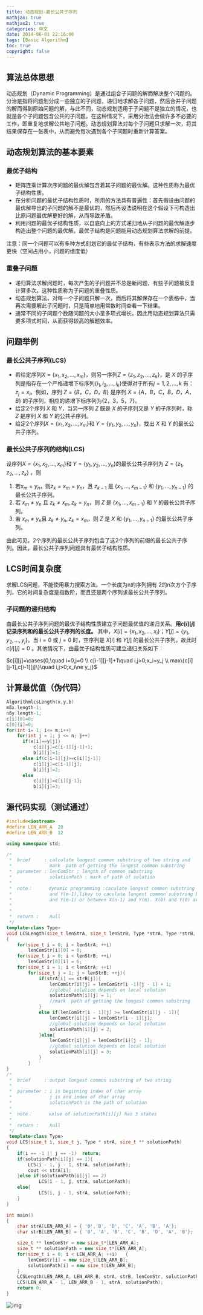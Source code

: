 ```yaml
---
title: 动态规划-最长公共子序列
mathjax: true
mathjax2: true
categories: 中文
date: 2014-06-01 22:16:00
tags: [Basic Algorithm]
toc: true
copyright: false
---
```


## 算法总体思想

动态规划（Dynamic Programming）是通过组合子问题的解而解决整个问题的。分治是指将问题划分成一些独立的子问题，递归地求解各子问题，然后合并子问题的解而得到原始问题的解，与此不同，动态规划适用于子问题不是独立的情况，也就是各个子问题包含公共的子问题。在这种情况下，采用分治法会做许多不必要的工作，即重复地求解公共地子问题。动态规划算法对每个子问题只求解一次，将其结果保存在一张表中，从而避免每次遇到各个子问题时重新计算答案。

## 动态规划算法的基本要素

### 最优子结构

-   矩阵连乘计算次序问题的最优解包含着其子问题的最优解。这种性质称为最优子结构性质。
-   在分析问题的最优子结构性质时，所用的方法具有普遍性：首先假设由问题的最优解导出的子问题的解不是最优的，然后再设法说明在这个假设下可构造出比原问题最优解更好的解，从而导致矛盾。
-   利用问题的最优子结构性质，以自底向上的方式递归地从子问题的最优解逐步构造出整个问题的最优解。最优子结构是问题能用动态规划算法求解的前提。

注意：同一个问题可以有多种方式刻划它的最优子结构，有些表示方法的求解速度更快（空间占用小，问题的维度低）

### 重叠子问题

-   递归算法求解问题时，每次产生的子问题并不总是新问题，有些子问题被反复计算多次。这种性质称为子问题的重叠性质。
-   动态规划算法，对每一个子问题只解一次，而后将其解保存在一个表格中，当再次需要解此子问题时，只是简单地用常数时间查看一下结果。
-   通常不同的子问题个数随问题的大小呈多项式增长。因此用动态规划算法只需要多项式时间，从而获得较高的解题效率。 

## 问题举例

### 最长公共子序列(LCS)

-   若给定序列$X=\{x_1,x_2,…,x_m\}$，则另一序列$Z=\{z_1,z_2,…,z_k\}$，是 $X$ 的子序列是指存在一个严格递增下标序列$\{i_1,i_2,…,i_k\}$使得对于所有$j=1,2,…,k$ 有：$z_j=x_{i}$。例如，序列 $Z=\{B，C，D，B\}$ 是序列 $X=\{A，B，C，B，D，A，B\}$ 的子序列，相应的递增下标序列为$\{2，3，5，7\}$。
-   给定2个序列 $X$ 和 $Y$，当另一序列 $Z$ 既是 $X$ 的子序列又是 $Y$ 的子序列时，称 $Z$ 是序列 $X$ 和 $Y$ 的公共子序列。
-   给定2个序列$X=\{x_1,x_2,…,x_m\}$和 $Y=\{y_1,y_2,…,y_n\}$，找出 $X$ 和 $Y$ 的最长公共子序列。

### 最长公共子序列的结构(LCS)

设序列$X=\{x_1,x_2,…,x_m\}$和 $Y=\{y_1,y_2,…,y_n\}$的最长公共子序列为 $Z=\{z_1,z_2,…,z_k\}$ ，则

1.  若$x_m=y_n$，则$z_k=x_m=y_n$，且 $z_{k-1}$ 是 $\{x_1,\ldots, x_{m-1}\}$ 和 $\{y_1, \ldots, y_{n-1}\}$ 的最长公共子序列。
2.  若 $x_m≠y_n$ 且 $z_k≠x_m, z_k=y_n$，则 $Z$ 是 $\{x_1,\ldots, x_{m-1}\}$ 和 $Y$ 的最长公共子序列。
3.  若 $x_m≠y_n$且 $z_k≠y_n, z_k=x_m$，则 $Z$ 是 $X$ 和  $\{y_1, \ldots, y_{n-1}\}$ 的最长公共子序列。

由此可见，2个序列的最长公共子序列包含了这2个序列的前缀的最长公共子序列。因此，最长公共子序列问题具有最优子结构性质。 

## LCS时间复杂度

求解LCS问题，不能使用暴力搜索方法。一个长度为n的序列拥有 2的n次方个子序列，它的时间复杂度是指数阶，而且还是两个序列求最长公共子序列。

### 子问题的递归结构

由最长公共子序列问题的最优子结构性质建立子问题最优值的递归关系。**用$c[i][j]$记录序列和的最长公共子序列的长度。** 其中，$X[i]=\{x_1,x_2,…,x_i\}$；$Y[j]=\{y_1,y_2,…,y_j\}$。当 $i=0$ 或 $j=0$ 时，空序列是 $X[i]$ 和 $Y[j]$ 的最长公共子序列。故此时 $c[i][j]=0$ 。其他情况下，由最优子结构性质可建立递归关系如下：

$c[i][j]=\cases{0,\quad i=0,j=0 \\ c[i-1][j-1]+1\quad i,j>0;x_i=y_j \\ max\{c[i][j-1],c[i-1][j]\}\quad i,j>0;x_i\ne y_j}$

## 计算最优值（伪代码）

```c++
AlgorithmlcsLength(x,y,b)
mßx.length-1;
nßy.length-1;
c[i][0]=0;
c[0][i]=0;
for(int i= 1; i<= m;i++)
    for(int j = 1; j <= n; j++)
      if(x[i]==y[j])
          c[i][j]=c[i-1][j-1]+1;
          b[i][j]=1;
      else if(c[i-1][j]>=c[i][j-1])
          c[i][j]=c[i-1][j];
          b[i][j]=2;
      else
          c[i][j]=c[i][j-1];
          b[i][j]=3;
```

## 源代码实现（测试通过）

```c++
#include<iostream>
#define LEN_ARR_A  20
#define LEN_ARR_B  12

using namespace std;

/*
 *  brief     : calculate longest common substring of two string and 
 *              mark  path of getting the longest common substring  
 *	parameter : lenComStr : length of common substring
 *              solutionPath : mark of path of solution
 *
 *  note：      dynamic programming :caculate longest common substring between X(n)
 *              and Y(m-1),likey to caculate longest common substring between X(n) 
 *              and Y(m-1) or between X(n-1) and Y(m). X(0) and Y(0) are not referenced!
 *
 *
 *	return :    null
 */
template<class Type>
void LCSLength(size_t lenStrA, size_t lenStrB, Type *strA, Type *strB, size_t ** lenComStr, size_t ** solutionPath)
{
	for(size_t i = 0; i < lenStrA; ++i)
		lenComStr[i][0] = 0;
	for(size_t i = 0; i < lenStrB; ++i)
		lenComStr[0][i] = 0;
	for(size_t i = 1; i < lenStrA; ++i)
		for(size_t j = 1; j < lenStrB; ++j){
			if(strA[i] == strB[j]){
				lenComStr[i][j] = lenComStr[i -1][j - 1] + 1; 
				//global solution depends on local solution
				solutionPath[i][j] = 1;               
				//mark  path of getting the longest common substring 
			}
			else if(lenComStr[i - 1][j] >= lenComStr[i][j - 1]){
				lenComStr[i][j] = lenComStr[i - 1][j];  
				//global solution depends on local solution
				solutionPath[i][j] = 2;
			}else{
				lenComStr[i][j] = lenComStr[i][j - 1];  
				//global solution depends on local solution
				solutionPath[i][j] = 3;
			}
		}
}
/*
 *  brief     : output longest common substring of two string  
 *              
 *	parameter : i is beginning index of char array
 *              j is end index of char array
 *              solutionPath is the path of solution
 *
 *  note：      value of solutionPath[i][j] has 3 states  
 *
 *	return :    null
 */
 template<class Type>
void LCS(size_t i, size_t j, Type * strA, size_t ** solutionPath)
{
	if(i == -1 || j == -1)	return;
	if(solutionPath[i][j] == 1){
		LCS(i - 1, j - 1, strA, solutionPath); 
		cout << strA[i];
	}else if(solutionPath[i][j] == 2)
			LCS(i - 1, j, strA, solutionPath);
	else{
			LCS(i, j - 1, strA, solutionPath);
	}
}

int main()
{
	char strA[LEN_ARR_A] = { '0','B', 'D', 'C', 'A', 'B', 'A'};
	char strB[LEN_ARR_B] = { '0', 'A', 'B', 'C', 'B', 'D', 'A', 'B'};

	size_t ** lenComStr = new size_t*[LEN_ARR_A];
	size_t ** solutionPath = new size_t*[LEN_ARR_A];
	for(size_t i = 0; i < LEN_ARR_A; ++i)	{
		lenComStr[i] = new size_t[LEN_ARR_B];
		solutionPath[i] = new size_t[LEN_ARR_B];
	}
	LCSLength(LEN_ARR_A, LEN_ARR_B, strA, strB, lenComStr, solutionPath);
	LCS(LEN_ARR_A - 1, LEN_ARR_B - 1, strA, solutionPath);
	return 0;
}
```
![img](http://q3rrj5fj6.bkt.clouddn.com/gitpage/dynamic-programming/1.png)

